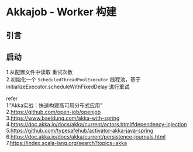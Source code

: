 # Akkajob - Worker 构建      

## 引言     


## 启动 
1.从配置文件中读取 重试次数  
2.初始化一个 `ScheduledThreadPoolExecutor` 线程池，基于 initializeExecutor.scheduleWithFixedDelay 进行重试      




 

refer   
1."Akka实战：快速构建高可用分布式应用"      
2.https://github.com/open-job/openjob           
3.https://www.baeldung.com/akka-with-spring         
4.https://doc.akka.io/docs/akka/current/actors.html#dependency-injection       
5.https://github.com/typesafehub/activator-akka-java-spring          
6.https://doc.akka.io/docs/akka/current/persistence-journals.html       
7.https://index.scala-lang.org/search?topics=akka       